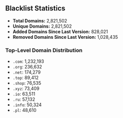 ## Blacklist Statistics

- **Total Domains:** 2,821,502
- **Unique Domains:** 2,821,502
- **Added Domains Since Last Version:** 828,021
- **Removed Domains Since Last Version:** 1,028,435

### Top-Level Domain Distribution

-  `.com`: 1,232,193
-  `.org`: 236,632
-  `.net`: 174,279
-  `.top`: 89,412
-  `.shop`: 76,535
-  `.xyz`: 73,409
-  `.io`: 63,511
-  `.ru`: 57,132
-  `.info`: 50,324
-  `.pl`: 48,610
